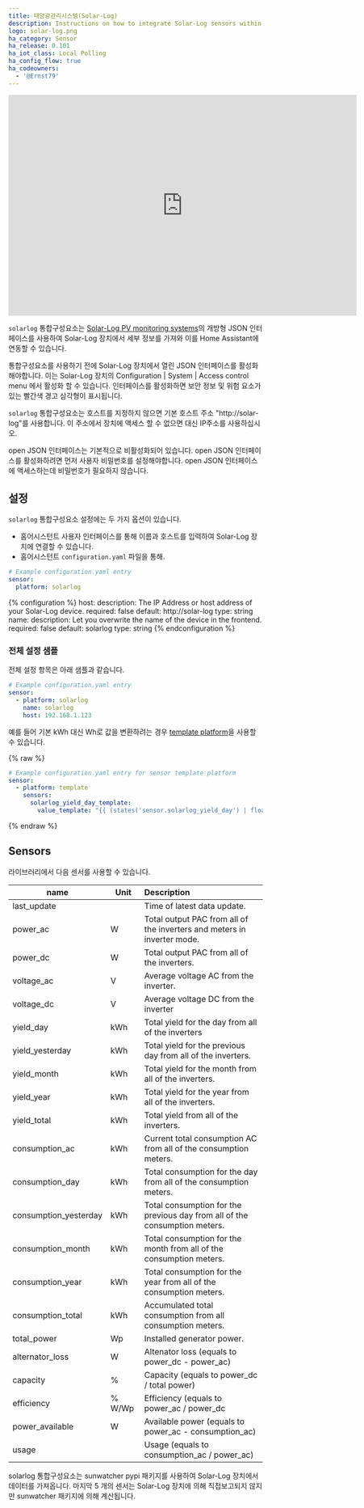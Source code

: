 ```yaml
---
title: 태양광관리시스템(Solar-Log)
description: Instructions on how to integrate Solar-Log sensors within Home Assistant.
logo: solar-log.png
ha_category: Sensor
ha_release: 0.101
ha_iot_class: Local Polling
ha_config_flow: true
ha_codeowners:
  - '@Ernst79'
---
```


<iframe width="690" height="437" src="https://www.youtube.com/embed/eMXbTN2X4Ek" frameborder="0" allow="accelerometer; autoplay; encrypted-media; gyroscope; picture-in-picture" allowfullscreen></iframe>

`solarlog` 통합구성요소는 [Solar-Log PV monitoring systems](https://www.solar-log.com/)의 개방형 JSON 인터페이스를 사용하여 Solar-Log 장치에서 세부 정보를 가져와 이를 Home Assistant에 연동할 수 있습니다.

통합구성요소를 사용하기 전에 Solar-Log 장치에서 열린 JSON 인터페이스를 활성화해야합니다. 이는 Solar-Log 장치의 Configuration | System | Access control menu 에서 활성화 할 수 있습니다. 인터페이스를 활성화하면 보안 정보 및 위험 요소가있는 빨간색 경고 삼각형이 표시됩니다.

`solarlog` 통합구성요소는 호스트를 지정하지 않으면 기본 호스트 주소 "http://solar-log"를 사용합니다. 이 주소에서 장치에 액세스 할 수 없으면 대신 IP주소를 사용하십시오.

<div class='note warning'>
open JSON 인터페이스는 기본적으로 비활성화되어 있습니다. open JSON 인터페이스를 활성화하려면 먼저 사용자 비밀번호를 설정해야합니다. open JSON 인터페이스에 액세스하는데 비밀번호가 필요하지 않습니다.
</div>

## 설정

`solarlog` 통합구성요소 설정에는 두 가지 옵션이 있습니다.

- 홈어시스턴트 사용자 인터페이스를 통해 이름과 호스트를 입력하여 Solar-Log 장치에 연결할 수 있습니다.
- 홈어시스턴트 `configuration.yaml` 파일을 통해.

```yaml
# Example configuration.yaml entry
sensor:
  platform: solarlog
```

{% configuration %}
host:
  description: The IP Address or host address of your Solar-Log device.
  required: false
  default: http://solar-log
  type: string
name:
  description: Let you overwrite the name of the device in the frontend.
  required: false
  default: solarlog
  type: string
{% endconfiguration %}

### 전체 설정 샘플

전체 설정 항목은 아래 샘플과 같습니다.

```yaml
# Example configuration.yaml entry
sensor:
  - platform: solarlog
    name: solarlog
    host: 192.168.1.123
```

예를 들어 기본 kWh 대신 Wh로 값을 변환하려는 경우 [template platform](/integrations/template/)을 사용할 수 있습니다.

{% raw %}
```yaml
# Example configuration.yaml entry for sensor template platform
sensor:
  - platform: template
    sensors:
      solarlog_yield_day_template:
        value_template: "{{ (states('sensor.solarlog_yield_day') | float * 1000) | round(0) }}"
```
{% endraw %}

## Sensors

라이브러리에서 다음 센서를 사용할 수 있습니다.

| name                  | Unit   | Description   |
|-----------------------|--------|:-------------------------------------------|
| last_update           |        | Time of latest data update.                |
| power_ac              | W      | Total output PAC from all of the inverters and meters in inverter mode. |
| power_dc              | W      | Total output PAC from all of the inverters. |
| voltage_ac            | V      | Average voltage AC from the inverter. |
| voltage_dc            | V      | Average voltage DC from the inverter |
| yield_day             | kWh    | Total yield for the day from all of the inverters |
| yield_yesterday       | kWh    | Total yield for the previous day from all of the inverters. |
| yield_month           | kWh    | Total yield for the month from all of the inverters. |
| yield_year            | kWh    | Total yield for the year from all of the inverters. |
| yield_total           | kWh    | Total yield from all of the inverters. |
| consumption_ac        | kWh    | Current total consumption AC from all of the consumption meters. |
| consumption_day       | kWh    | Total consumption for the day from all of the consumption meters. |
| consumption_yesterday | kWh    | Total consumption for the previous day from all of the consumption meters. |
| consumption_month     | kWh    | Total consumption for the month from all of the consumption meters. |
| consumption_year      | kWh    | Total consumption for the year from all of the consumption meters. |
| consumption_total     | kWh    | Accumulated total consumption from all consumption meters. |
| total_power           | Wp     | Installed generator power. |
| alternator_loss       | W      | Altenator loss (equals to power_dc - power_ac) |
| capacity              | %      | Capacity (equals to power_dc / total power) |
| efficiency            | % W/Wp | Efficiency (equals to power_ac / power_dc |
| power_available       | W      | Available power (equals to power_ac - consumption_ac) | 
| usage                 |        | Usage (equals to consumption_ac / power_ac) |

<div class='note'>
solarlog 통합구성요소는 sunwatcher pypi 패키지를 사용하여 Solar-Log 장치에서 데이터를 가져옵니다. 마지막 5 개의 센서는 Solar-Log 장치에 의해 직접보고되지 않지만 sunwatcher 패키지에 의해 계산됩니다.
</div>
